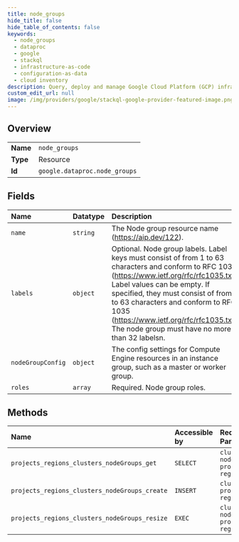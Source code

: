 ```yaml
---
title: node_groups
hide_title: false
hide_table_of_contents: false
keywords:
  - node_groups
  - dataproc
  - google    
  - stackql
  - infrastructure-as-code
  - configuration-as-data
  - cloud inventory
description: Query, deploy and manage Google Cloud Platform (GCP) infrastructure and resources using SQL
custom_edit_url: null
image: /img/providers/google/stackql-google-provider-featured-image.png
---
```

  
    

## Overview
<table><tbody>
<tr><td><b>Name</b></td><td><code>node_groups</code></td></tr>
<tr><td><b>Type</b></td><td>Resource</td></tr>
<tr><td><b>Id</b></td><td><code>google.dataproc.node_groups</code></td></tr>
</tbody></table>

## Fields
| Name | Datatype | Description |
|:-----|:---------|:------------|
| `name` | `string` | The Node group resource name (https://aip.dev/122). |
| `labels` | `object` | Optional. Node group labels. Label keys must consist of from 1 to 63 characters and conform to RFC 1035 (https://www.ietf.org/rfc/rfc1035.txt). Label values can be empty. If specified, they must consist of from 1 to 63 characters and conform to RFC 1035 (https://www.ietf.org/rfc/rfc1035.txt). The node group must have no more than 32 labelsn. |
| `nodeGroupConfig` | `object` | The config settings for Compute Engine resources in an instance group, such as a master or worker group. |
| `roles` | `array` | Required. Node group roles. |
## Methods
| Name | Accessible by | Required Params | Description |
|:-----|:--------------|:----------------|:------------|
| `projects_regions_clusters_nodeGroups_get` | `SELECT` | `clustersId, nodeGroupsId, projectsId, regionsId` | Gets the resource representation for a node group in a cluster. |
| `projects_regions_clusters_nodeGroups_create` | `INSERT` | `clustersId, projectsId, regionsId` | Creates a node group in a cluster. The returned Operation.metadata is NodeGroupOperationMetadata (https://cloud.google.com/dataproc/docs/reference/rpc/google.cloud.dataproc.v1#nodegroupoperationmetadata). |
| `projects_regions_clusters_nodeGroups_resize` | `EXEC` | `clustersId, nodeGroupsId, projectsId, regionsId` | Resizes a node group in a cluster. The returned Operation.metadata is NodeGroupOperationMetadata (https://cloud.google.com/dataproc/docs/reference/rpc/google.cloud.dataproc.v1#nodegroupoperationmetadata). |

